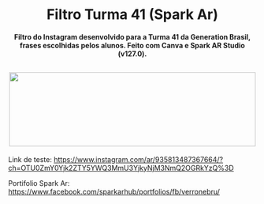 <h1 align="center">Filtro Turma 41 (Spark Ar)
                                                 
<h4 align="center">Filtro do Instagram desenvolvido para a Turma 41 da Generation Brasil, frases escolhidas pelos alunos. Feito com Canva e Spark AR Studio (v127.0). 
 
<h2 align="center">
<img src="https://media.giphy.com/media/qqhNWqknxHBvfDL0iV/giphy.gif" height="150" width="500"/>
</h2>
 
Link de teste: https://www.instagram.com/ar/935813487367664/?ch=OTU0ZmY0Yjk2ZTY5YWQ3MmU3YjkyNjM3NmQ2OGRkYzQ%3D
  
Portifolio Spark Ar: https://www.facebook.com/sparkarhub/portfolios/fb/verronebru/

